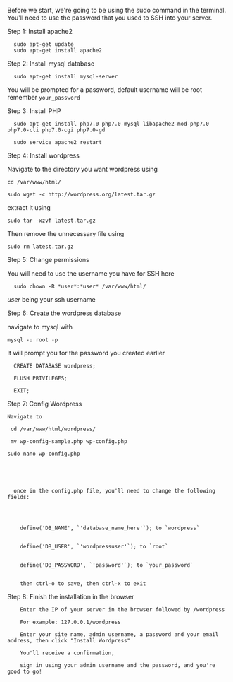 Before we start, we're going to be using the sudo command in the terminal. You'll need to use the password that you used to SSH into your server.


Step 1: Install apache2

```
  sudo apt-get update
  sudo apt-get install apache2
``` 
Step 2: Install mysql database
```
  sudo apt-get install mysql-server
```  
  You will be prompted for a password, default username will be root remember `your_password`
  
Step 3: Install PHP
```
  sudo apt-get install php7.0 php7.0-mysql libapache2-mod-php7.0 php7.0-cli php7.0-cgi php7.0-gd
```  

```
  sudo service apache2 restart
```  
Step 4: Install wordpress

  Navigate to the directory you want wordpress using
  ```
  cd /var/www/html/
  ```
  ```
  sudo wget -c http://wordpress.org/latest.tar.gz
  ```
  extract it using 
  ```
  sudo tar -xzvf latest.tar.gz
  ```
  Then remove the unnecessary file using
  
  ```
  sudo rm latest.tar.gz
  ```
  
Step 5: Change permissions

  You will need to use the username you have for SSH here 
  
  
  ```
    sudo chown -R *user*:*user* /var/www/html/
   ``` 
   
   *user* being your ssh username
   
   
Step 6: Create the wordpress database

  navigate to mysql with  
  ```
  mysql -u root -p 
  ```
  It will prompt you for the password you created earlier
  
  
  ```
    CREATE DATABASE wordpress;
  ```  
 
  ```
    FLUSH PRIVILEGES;
  ```
  
  ```
    EXIT;
  ```
    
 
Step 7: Config Wordpress
    
    Navigate to
    
    
    
    
    
   
    
   
   ` cd /var/www/html/wordpress/`
  
 
   ` mv wp-config-sample.php wp-config.php`
 
 

    sudo nano wp-config.php
 
 
 
 
 
      once in the config.php file, you'll need to change the following fields:
      
      
      
      
        define('DB_NAME', `'database_name_here'`); to `wordpress`
        
        
        define('DB_USER', `'wordpressuser'`); to `root`
        
        
        define('DB_PASSWORD', `'password'`); to `your_password`
        
        
        then ctrl-o to save, then ctrl-x to exit
        
        
        
 Step 8: Finish the installation in the browser
 
        Enter the IP of your server in the browser followed by /wordpress 
        
        For example: 127.0.0.1/wordpress
        
        Enter your site name, admin username, a password and your email address, then click "Install Wordpress"
        
        You'll receive a confirmation, 
        
        sign in using your admin username and the password, and you're good to go!
   
